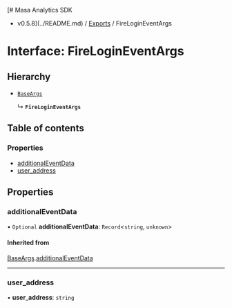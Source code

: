 [# Masa Analytics SDK
 - v0.5.8](../README.md) / [Exports](../modules.md) / FireLoginEventArgs

# Interface: FireLoginEventArgs

## Hierarchy

- [`BaseArgs`](BaseArgs.md)

  ↳ **`FireLoginEventArgs`**

## Table of contents

### Properties

- [additionalEventData](FireLoginEventArgs.md#additionaleventdata)
- [user\_address](FireLoginEventArgs.md#user_address)

## Properties

### additionalEventData

• `Optional` **additionalEventData**: `Record`\<`string`, `unknown`\>

#### Inherited from

[BaseArgs](BaseArgs.md).[additionalEventData](BaseArgs.md#additionaleventdata)

___

### user\_address

• **user\_address**: `string`
